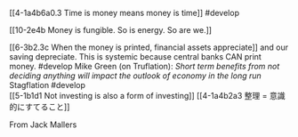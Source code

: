 [[4-1a4b6a0.3 Time is money means money is time]] #develop 

[[10-2e4b Money is fungible. So is energy. So are we.]]

[[6-3b2.3c When the money is printed, financial assets appreciate]] and our saving depreciate. This is systemic because central banks CAN print money. #develop 
	Mike Green (on Truflation): *Short term benefits from not deciding anything will impact the outlook of economy in the long run*
		Stagflation #develop  
			[[5-1b1d1 Not investing is also a form of investing]]
				[[4-1a4b2a3 整理 = 意識的にすてること]]

From Jack Mallers